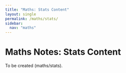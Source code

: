 ```yaml
---
title: "Maths: Stats Content"
layout: single
permalink: /maths/stats/
sidebar:
  nav: "maths"
---
```


# Maths Notes: Stats Content
To be created (maths/stats).
